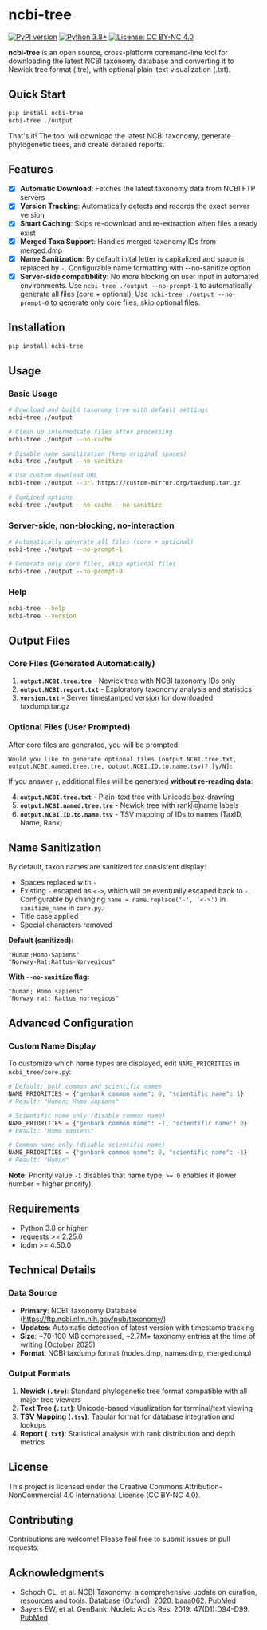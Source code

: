# ncbi-tree

[![PyPI version](https://badge.fury.io/py/ncbi-tree.svg)](https://badge.fury.io/py/ncbi-tree)
[![Python 3.8+](https://img.shields.io/badge/python-3.8+-blue.svg)](https://www.python.org/downloads/)
[![License: CC BY-NC 4.0](https://img.shields.io/badge/License-CC%20BY--NC%204.0-lightgrey.svg)](https://creativecommons.org/licenses/by-nc/4.0/)

**ncbi-tree** is an open source, cross-platform command-line tool for downloading the latest NCBI taxonomy database and converting it to Newick tree format (.tre), with optional plain-text visualization (.txt).

## Quick Start

```bash
pip install ncbi-tree
ncbi-tree ./output
```

That's it! The tool will download the latest NCBI taxonomy, generate phylogenetic trees, and create detailed reports.

## Features

- [x] **Automatic Download**: Fetches the latest taxonomy data from NCBI FTP servers
- [x] **Version Tracking**: Automatically detects and records the exact server version
- [x] **Smart Caching**: Skips re-download and re-extraction when files already exist
- [x] **Merged Taxa Support**: Handles merged taxonomy IDs from merged.dmp
- [x] **Name Sanitization**: By default inital letter is capitalized and space is replaced by `-`. Configurable name formatting with --no-sanitize option
- [x] **Server-side compatibility**: No more blocking on user input in automated environments. Use `ncbi-tree ./output --no-prompt-1` to automatically generate all files (core + optional); Use `ncbi-tree ./output --no-prompt-0` to generate only core files, skip optional files.

## Installation

```bash
pip install ncbi-tree
```

## Usage

### Basic Usage

```bash
# Download and build taxonomy tree with default settings
ncbi-tree ./output

# Clean up intermediate files after processing
ncbi-tree ./output --no-cache

# Disable name sanitization (keep original spaces)
ncbi-tree ./output --no-sanitize

# Use custom download URL
ncbi-tree ./output --url https://custom-mirror.org/taxdump.tar.gz

# Combined options
ncbi-tree ./output --no-cache --no-sanitize
```

### Server-side, non-blocking, no-interaction

```bash
# Automatically generate all files (core + optional)
ncbi-tree ./output --no-prompt-1

# Generate only core files, skip optional files
ncbi-tree ./output --no-prompt-0
```

### Help

```bash
ncbi-tree --help
ncbi-tree --version
```

## Output Files

### Core Files (Generated Automatically)

1. **`output.NCBI.tree.tre`** - Newick tree with NCBI taxonomy IDs only
2. **`output.NCBI.report.txt`** - Exploratory taxonomy analysis and statistics
3. **`version.txt`** - Server timestamped version for downloaded taxdump.tar.gz

### Optional Files (User Prompted)

After core files are generated, you will be prompted:
```
Would you like to generate optional files (output.NCBI.tree.txt, output.NCBI.named.tree.tre, output.NCBI.ID.to.name.tsv)? [y/N]:
```

If you answer `y`, additional files will be generated **without re-reading data**:

4. **`output.NCBI.tree.txt`** - Plain-text tree with Unicode box-drawing
5. **`output.NCBI.named.tree.tre`** - Newick tree with rank:id:name labels
6. **`output.NCBI.ID.to.name.tsv`** - TSV mapping of IDs to names (TaxID, Name, Rank)

## Name Sanitization

By default, taxon names are sanitized for consistent display:
- Spaces replaced with `-`
- Existing `-` escaped as `<->`, which will be eventually escaped back to `-`. Configurable by changing `name = name.replace('-', '<->')` in `sanitize_name` in `core.py`.
- Title case applied
- Special characters removed

**Default (sanitized):**
```
"Human;Homo-Sapiens"
"Norway-Rat;Rattus-Norvegicus"
```

**With `--no-sanitize` flag:**
```
"human; Homo sapiens"
"Norway rat; Rattus norvegicus"
```

## Advanced Configuration

### Custom Name Display

To customize which name types are displayed, edit `NAME_PRIORITIES` in `ncbi_tree/core.py`:

```python
# Default: both common and scientific names
NAME_PRIORITIES = {"genbank common name": 0, "scientific name": 1}
# Result: "Human; Homo sapiens"

# Scientific name only (disable common name)
NAME_PRIORITIES = {"genbank common name": -1, "scientific name": 0}
# Result: "Homo sapiens"

# Common name only (disable scientific name)
NAME_PRIORITIES = {"genbank common name": 0, "scientific name": -1}
# Result: "Human"
```

**Note:** Priority value `-1` disables that name type, `>= 0` enables it (lower number = higher priority).

## Requirements

- Python 3.8 or higher
- requests >= 2.25.0
- tqdm >= 4.50.0

## Technical Details

### Data Source
- **Primary**: NCBI Taxonomy Database (https://ftp.ncbi.nlm.nih.gov/pub/taxonomy/)
- **Updates**: Automatic detection of latest version with timestamp tracking
- **Size**: ~70-100 MB compressed, ~2.7M+ taxonomy entries at the time of writing (October 2025)
- **Format**: NCBI taxdump format (nodes.dmp, names.dmp, merged.dmp)

### Output Formats
1. **Newick (`.tre`)**: Standard phylogenetic tree format compatible with all major tree viewers
2. **Text Tree (`.txt`)**: Unicode-based visualization for terminal/text viewing
3. **TSV Mapping (`.tsv`)**: Tabular format for database integration and lookups
4. **Report (`.txt`)**: Statistical analysis with rank distribution and depth metrics

## License

This project is licensed under the Creative Commons Attribution-NonCommercial 4.0 International License (CC BY-NC 4.0).

## Contributing

Contributions are welcome! Please feel free to submit issues or pull requests.

## Acknowledgments

- Schoch CL, et al. NCBI Taxonomy: a comprehensive update on curation, resources and tools. Database (Oxford). 2020: baaa062. [PubMed](https://www.ncbi.nlm.nih.gov/pubmed/32761142)
- Sayers EW, et al. GenBank. Nucleic Acids Res. 2019. 47(D1):D94-D99. [PubMed](https://www.ncbi.nlm.nih.gov/pubmed/30365038)